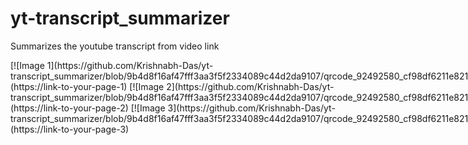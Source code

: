 # yt-transcript_summarizer
Summarizes the youtube transcript from video link

<div style="display: flex; justify-content: space-between;">
    [![Image 1](https://github.com/Krishnabh-Das/yt-transcript_summarizer/blob/9b4d8f16af47fff3aa3f5f2334089c44d2da9107/qrcode_92492580_cf98df6211e82160791867f62830b32e%20(3).png)](https://link-to-your-page-1)
    [![Image 2](https://github.com/Krishnabh-Das/yt-transcript_summarizer/blob/9b4d8f16af47fff3aa3f5f2334089c44d2da9107/qrcode_92492580_cf98df6211e82160791867f62830b32e%20(3).png)](https://link-to-your-page-2)
    [![Image 3](https://github.com/Krishnabh-Das/yt-transcript_summarizer/blob/9b4d8f16af47fff3aa3f5f2334089c44d2da9107/qrcode_92492580_cf98df6211e82160791867f62830b32e%20(3).png)](https://link-to-your-page-3)
</div>
